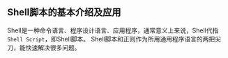 ## Shell脚本的基本介绍及应用

Shell是一种命令语言、程序设计语言、应用程序，通常意义上来说，Shell代指`Shell Script`，即Shell脚本。
Shell脚本和正则作为所用通用程序语言的两把尖刀，能快速解决很多问题。